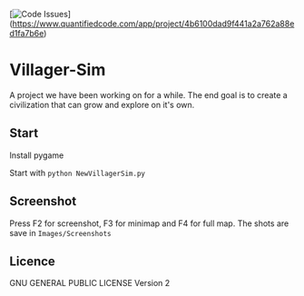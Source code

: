 [![Code Issues](https://www.quantifiedcode.com/api/v1/project/4b6100dad9f441a2a762a88ed1fa7b6e/badge.svg)]
(https://www.quantifiedcode.com/app/project/4b6100dad9f441a2a762a88ed1fa7b6e)

Villager-Sim
============

A project we have been working on for a while. The end goal is to create a
civilization that can grow and explore on it's own.

Start
-----

Install pygame

Start with ```python NewVillagerSim.py```

Screenshot
---------

Press F2 for screenshot, F3 for minimap and F4 for full map.
The shots are save in ```Images/Screenshots```

Licence
-------

GNU GENERAL PUBLIC LICENSE Version 2
